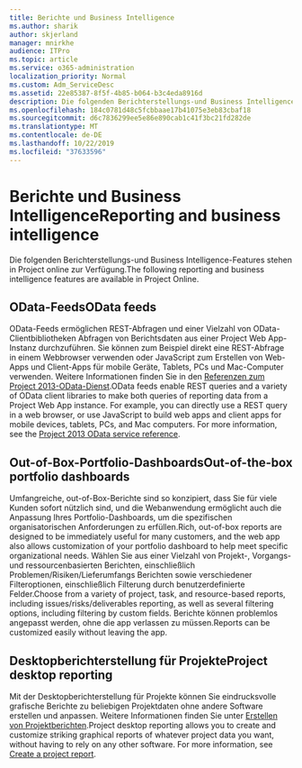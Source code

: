 ```yaml
---
title: Berichte und Business Intelligence
ms.author: sharik
author: skjerland
manager: mnirkhe
audience: ITPro
ms.topic: article
ms.service: o365-administration
localization_priority: Normal
ms.custom: Adm_ServiceDesc
ms.assetid: 22e85387-8f5f-4b85-b064-b3c4eda8916d
description: Die folgenden Berichterstellungs-und Business Intelligence-Features stehen in Project online zur Verfügung.
ms.openlocfilehash: 184c0781d48c5fcbbaae17b41075e3eb83cbaf18
ms.sourcegitcommit: d6c7836299ee5e86e890cab1c41f3bc21fd282de
ms.translationtype: MT
ms.contentlocale: de-DE
ms.lasthandoff: 10/22/2019
ms.locfileid: "37633596"
---
```

# <a name="reporting-and-business-intelligence"></a><span data-ttu-id="b0eae-103">Berichte und Business Intelligence</span><span class="sxs-lookup"><span data-stu-id="b0eae-103">Reporting and business intelligence</span></span>

<span data-ttu-id="b0eae-104">Die folgenden Berichterstellungs-und Business Intelligence-Features stehen in Project online zur Verfügung.</span><span class="sxs-lookup"><span data-stu-id="b0eae-104">The following reporting and business intelligence features are available in Project Online.</span></span>
  
## <a name="odata-feeds"></a><span data-ttu-id="b0eae-105">OData-Feeds</span><span class="sxs-lookup"><span data-stu-id="b0eae-105">OData feeds</span></span>

<span data-ttu-id="b0eae-p101">OData-Feeds ermöglichen REST-Abfragen und einer Vielzahl von OData-Clientbibliotheken Abfragen von Berichtsdaten aus einer Project Web App-Instanz durchzuführen. Sie können zum Beispiel direkt eine REST-Abfrage in einem Webbrowser verwenden oder JavaScript zum Erstellen von Web-Apps und Client-Apps für mobile Geräte, Tablets, PCs und Mac-Computer verwenden. Weitere Informationen finden Sie in den [Referenzen zum Project 2013-OData-Dienst](http://go.microsoft.com/fwlink/?LinkID=823655&amp;clcid=0x409).</span><span class="sxs-lookup"><span data-stu-id="b0eae-p101">OData feeds enable REST queries and a variety of OData client libraries to make both queries of reporting data from a Project Web App instance. For example, you can directly use a REST query in a web browser, or use JavaScript to build web apps and client apps for mobile devices, tablets, PCs, and Mac computers. For more information, see the [Project 2013 OData service reference](http://go.microsoft.com/fwlink/?LinkID=823655&amp;clcid=0x409).</span></span>
  
## <a name="out-of-the-box-portfolio-dashboards"></a><span data-ttu-id="b0eae-109">Out-of-Box-Portfolio-Dashboards</span><span class="sxs-lookup"><span data-stu-id="b0eae-109">Out-of-the-box portfolio dashboards</span></span>

<span data-ttu-id="b0eae-110">Umfangreiche, out-of-Box-Berichte sind so konzipiert, dass Sie für viele Kunden sofort nützlich sind, und die Webanwendung ermöglicht auch die Anpassung Ihres Portfolio-Dashboards, um die spezifischen organisatorischen Anforderungen zu erfüllen.</span><span class="sxs-lookup"><span data-stu-id="b0eae-110">Rich, out-of-box reports are designed to be immediately useful for many customers, and the web app also allows customization of your portfolio dashboard to help meet specific organizational needs.</span></span> <span data-ttu-id="b0eae-111">Wählen Sie aus einer Vielzahl von Projekt-, Vorgangs-und ressourcenbasierten Berichten, einschließlich Problemen/Risiken/Lieferumfangs Berichten sowie verschiedener Filteroptionen, einschließlich Filterung durch benutzerdefinierte Felder.</span><span class="sxs-lookup"><span data-stu-id="b0eae-111">Choose from a variety of project, task, and resource-based reports, including issues/risks/deliverables reporting, as well as several filtering options, including filtering by custom fields.</span></span> <span data-ttu-id="b0eae-112">Berichte können problemlos angepasst werden, ohne die app verlassen zu müssen.</span><span class="sxs-lookup"><span data-stu-id="b0eae-112">Reports can be customized easily without leaving the app.</span></span> 
  
## <a name="project-desktop-reporting"></a><span data-ttu-id="b0eae-113">Desktopberichterstellung für Projekte</span><span class="sxs-lookup"><span data-stu-id="b0eae-113">Project desktop reporting</span></span>

<span data-ttu-id="b0eae-p103">Mit der Desktopberichterstellung für Projekte können Sie eindrucksvolle grafische Berichte zu beliebigen Projektdaten ohne andere Software erstellen und anpassen. Weitere Informationen finden Sie unter [Erstellen von Projektberichten](http://go.microsoft.com/fwlink/?LinkID=823657&amp;clcid=0x409).</span><span class="sxs-lookup"><span data-stu-id="b0eae-p103">Project desktop reporting allows you to create and customize striking graphical reports of whatever project data you want, without having to rely on any other software. For more information, see [Create a project report](http://go.microsoft.com/fwlink/?LinkID=823657&amp;clcid=0x409).</span></span>
  